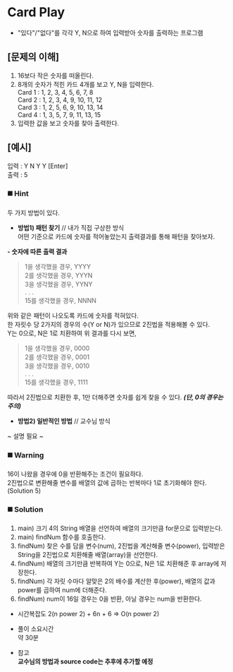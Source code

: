 # Card Play  
* "있다"/"없다"를 각각 Y, N으로 하여 입력받아 숫자를 출력하는 프로그램  

## [문제의 이해]  
1. 16보다 작은 숫자를 떠올린다.  
1. 8개의 숫자가 적힌 카드 4개를 보고 Y, N을 입력한다.  
  Card 1 : 1, 2, 3, 4, 5, 6, 7, 8  
  Card 2 : 1, 2, 3, 4, 9, 10, 11, 12  
  Card 3 : 1, 2, 5, 6, 9, 10, 13, 14  
  Card 4 : 1, 3, 5, 7, 9, 11, 13, 15  
1. 입력한 값을 보고 숫자를 찾아 출력한다.  

## [예시]  
입력 : Y N Y Y [Enter]  
출력 : 5  

### ◼️ **Hint**  
두 가지 방법이 있다.  

* **방법1) 패턴 찾기** // 내가 직접 구상한 방식  
어떤 기준으로 카드에 숫자를 적어놓았는지 출력결과를 통해 패턴을 찾아보자.   

**\- 숫자에 따른 출력 결과**  
> 1을 생각했을 경우, YYYY  
> 2를 생각했을 경우, YYYN  
> 3을 생각했을 경우, YYNY  
> . . .  
> 15를 생각했을 경우, NNNN  

위와 같은 패턴이 나오도록 카드에 숫자를 적혀있다.  
한 자릿수 당 2가지의 경우의 수(Y or N)가 있으므로 2진법을 적용해볼 수 있다.  
Y는 0으로, N은 1로 치환하여 위 결과를 다시 보면,  

> 1을 생각했을 경우, 0000  
> 2를 생각했을 경우, 0001  
> 3을 생각했을 경우, 0010  
> . . .  
> 15를 생각했을 경우, 1111  

따라서 2진법으로 치환한 후, 1만 더해주면 숫자를 쉽게 찾을 수 있다. **_(단, 0의 경우는 주의)_**  

* **방법2) 일반적인 방법** // 교수님 방식  

~ 설명 필요 ~

### ◼️ **Warning**  
16이 나왔을 경우에 0을 반환해주는 조건이 필요하다.  
2진법으로 변환해줄 변수를 배열의 값에 곱하는 반복마다 1로 초기화해야 한다. (Solution 5)  

### ◼️ **Solution**  
1. main) 크기 4의 String 배열을 선언하여 배열의 크기만큼 for문으로 입력받는다.  
1. main) findNum 함수를 호출한다.  
1. findNum) 찾은 수를 담을 변수(num), 2진법을 계산해줄 변수(power), 입력받은 String을 2진법으로 치환해줄 배열(array)을 선언한다.  
1. findNum) 배열의 크기만큼 반복하여 Y는 0으로, N은 1로 치환해준 후 array에 저장한다.  
1. findNum) 각 자릿 수마다 알맞은 2의 배수를 계산한 후(power), 배열의 값과 power를 곱하여 num에 더해준다.  
1. findNum) num이 16일 경우는 0을 반환, 아닐 경우는 num을 반환한다.  

* 시간복잡도
2(n power 2) + 6n + 6 => O(n power 2)  

* 풀이 소요시간  
약 30분  

* 참고  
**교수님의 방법과 source code는 추후에 추가할 예정**  
